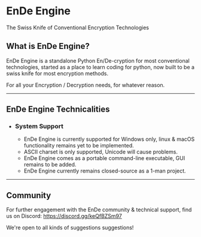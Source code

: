 # EnDe Engine
The Swiss Knife of Conventional Encryption Technologies

## What is EnDe Engine?
EnDe Engine is a standalone Python En/De-cryption for most conventional technologies, started as a place to learn coding for python, now built to be a swiss knife for most encryption methods.

For all your Encryption / Decryption needs, for whatever reason.

---

## EnDe Engine Technicalities
- ### System Support
  - EnDe Engine is currently supported for Windows only, linux & macOS functionality remains yet to be implemented.
  - ASCII charset is only supported, Unicode will cause problems.
  - EnDe Engine comes as a portable command-line executable, GUI remains to be added.
  - EnDe Engine currently remains closed-source as a 1-man project.

---

## Community
For further engagement with the EnDe community & technical support, find us on Discord: https://discord.gg/keQfBZSm97

We're open to all kinds of suggestions suggestions!
